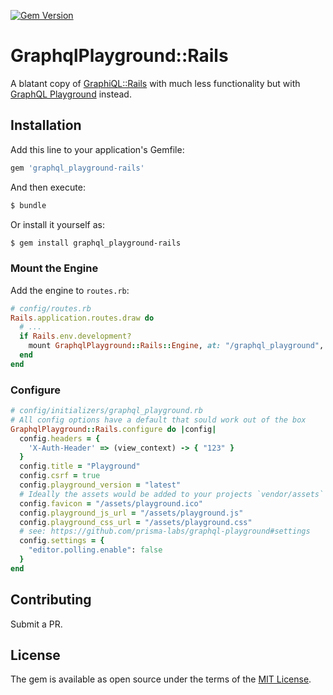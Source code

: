 [![Gem Version](https://badge.fury.io/rb/graphql_playground-rails.svg)](https://badge.fury.io/rb/graphql_playground-rails)
# GraphqlPlayground::Rails
A blatant copy of [GraphiQL::Rails](https://github.com/rmosolgo/graphiql-rails) with much less functionality but with [GraphQL Playground](https://github.com/graphcool/graphql-playground) instead.

## Installation
Add this line to your application's Gemfile:

```ruby
gem 'graphql_playground-rails'
```

And then execute:
```bash
$ bundle
```

Or install it yourself as:
```bash
$ gem install graphql_playground-rails
```

### Mount the Engine

Add the engine to `routes.rb`:

```ruby
# config/routes.rb
Rails.application.routes.draw do
  # ...
  if Rails.env.development?
    mount GraphqlPlayground::Rails::Engine, at: "/graphql_playground", graphql_path: "/your/endpoint"
  end
end
```

### Configure

```ruby
# config/initializers/graphql_playground.rb
# All config options have a default that sould work out of the box
GraphqlPlayground::Rails.configure do |config|
  config.headers = {
    'X-Auth-Header' => (view_context) -> { "123" }
  }
  config.title = "Playground"
  config.csrf = true
  config.playground_version = "latest"
  # Ideally the assets would be added to your projects `vendor/assets` directories
  config.favicon = "/assets/playground.ico"
  config.playground_js_url = "/assets/playground.js"
  config.playground_css_url = "/assets/playground.css"
  # see: https://github.com/prisma-labs/graphql-playground#settings
  config.settings = {
    "editor.polling.enable": false
  }
end
```

## Contributing

Submit a PR.

## License
The gem is available as open source under the terms of the [MIT License](https://opensource.org/licenses/MIT).
